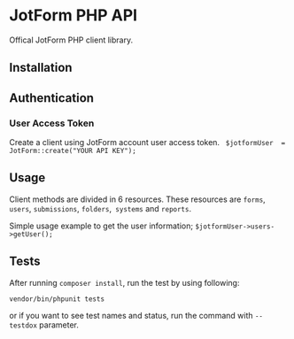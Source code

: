 # JotForm PHP API

Offical JotForm PHP client library.

## Installation 

## Authentication

### User Access Token
Create a client using JotForm account user access token.
` $jotformUser  = JotForm::create("YOUR API KEY");` 

## Usage
Client methods are divided in 6 resources. These resources are `forms`,` users`, `submissions`, `folders`,` systems` and `reports`. 

Simple usage example to get the user information;
`$jotformUser->users->getUser();`

## Tests
After running `composer install`, run the test by using following:

`vendor/bin/phpunit tests`

or if you want to see test names and status, run the command with `--testdox` parameter.
